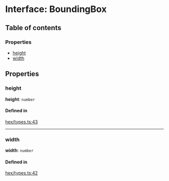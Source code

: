 # Interface: BoundingBox

## Table of contents

### Properties

- [height](BoundingBox.md#height)
- [width](BoundingBox.md#width)

## Properties

### <a id="height" name="height"></a> height

 **height**: `number`

#### Defined in

[hex/types.ts:43](https://github.com/flauwekeul/honeycomb/blob/next/src/hex/types.ts#L43)

___

### <a id="width" name="width"></a> width

 **width**: `number`

#### Defined in

[hex/types.ts:42](https://github.com/flauwekeul/honeycomb/blob/next/src/hex/types.ts#L42)
